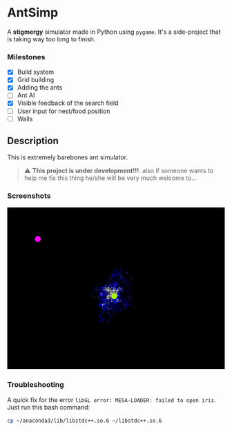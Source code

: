 # AntSimp
A __stigmergy__ simulator made in Python using `pygame`.
It's a side-project that is taking way too long to finish.

### Milestones

- [x] Build system
- [x] Grid building
- [x] Adding the ants
- [ ] Ant AI
- [x] Visible feedback of the search field 
- [ ] User input for nest/food position 
- [ ] Walls

## Description
This is extremely barebones ant simulator.

> :warning: __This project is under development!!!__: also if someone wants to help me fix this thing he/she will be very much welcome to...

### Screenshots
![](res/screenshot.png)

### Troubleshooting
A quick fix for the error `libGL error: MESA-LOADER: failed to open iris`. Just run this bash command:
```bash
cp ~/anaconda3/lib/libstdc++.so.6 ~/libstdc++.so.6
```